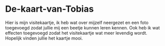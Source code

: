 # De-kaart-van-Tobias
Hier is mijn visitekaartje, ik heb wat over mijzelf neergezet en een foto toegevoegd zodat jullie mij een beetje kunnen leren kennen.
Ook heb ik wat effecten toegevoegd zodat het visitekaartje wat meer levendig wordt. 
Hopelijk vinden jullie het kaartje mooi.
